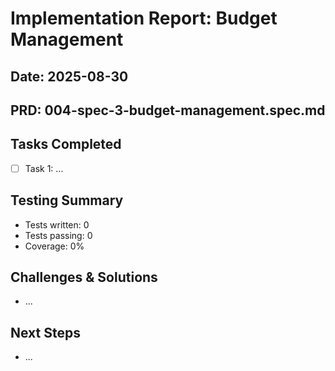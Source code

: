 # Implementation Report: Budget Management
## Date: 2025-08-30
## PRD: 004-spec-3-budget-management.spec.md

## Tasks Completed

- [ ] Task 1: ...

## Testing Summary

- Tests written: 0
- Tests passing: 0
- Coverage: 0%

## Challenges & Solutions

- ...

## Next Steps

- ...
